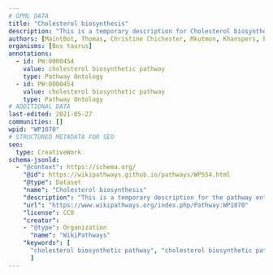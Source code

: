 ```yaml
---
# GPML DATA
title: "Cholesterol biosynthesis"
description: "This is a temporary description for Cholesterol biosynthesis"
authors: [MaintBot, Thomas, Christine Chichester, Mkutmon, Khanspers, Egonw, Eweitz]
organisms: [Bos taurus]
annotations:
  - id: PW:0000454
    value: cholesterol biosynthetic pathway
    type: Pathway Ontology
  - id: PW:0000454
    value: cholesterol biosynthetic pathway
    type: Pathway Ontology
# ADDITIONAL DATA
last-edited: 2021-05-27
communities: []
wpid: "WP1070"
# STRUCTURED METADATA FOR SEO
seo:
  type: CreativeWork
schema-jsonld:
  - "@context": https://schema.org/
    "@id": https://wikipathways.github.io/pathways/WP554.html
    "@type": Dataset
    "name": "Cholesterol biosynthesis"
    "description": "This is a temporary description for the pathway entitled: Cholesterol biosynthesis"
    "url": "https://www.wikipathways.org/index.php/Pathway:WP1070"
    "license": CC0
    "creator":
    - "@type": Organization
      "name": "WikiPathways"
    "keywords": [
      "cholesterol biosynthetic pathway", "cholesterol biosynthetic pathway",
      ]
---
```


